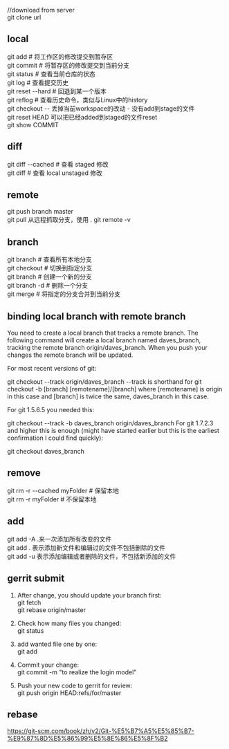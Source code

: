 //download from server  
git clone url

## local  
git add # 将工作区的修改提交到暂存区  
git commit # 将暂存区的修改提交到当前分支  
git status # 查看当前仓库的状态  
git log # 查看提交历史  
git reset --hard # 回退到某一个版本  
git reflog # 查看历史命令，类似与Linux中的history  
git checkout -- <file> 丢掉当前workspace的改动 - 没有add到stage的文件  
git reset HEAD <file>可以把已经added到staged的文件reset  
git show COMMIT
 
## diff 
git diff --cached # 查看 staged 修改     
git diff # 查看 local unstaged 修改    

## remote  
git push branch master  
git pull 从远程抓取分支，使用 . 
git remote -v 

## branch  
git branch # 查看所有本地分支  
git checkout <branch> # 切换到指定分支  
git branch <new-branch> # 创建一个新的分支  
git branch -d <branch> # 删除一个分支  
git merge <branch> # 将指定的分支合并到当前分支  
 
## binding local branch with remote branch

You need to create a local branch that tracks a remote branch. The following command will create a local branch named daves_branch, tracking the remote branch origin/daves_branch. When you push your changes the remote branch will be updated.

For most recent versions of git:

git checkout --track origin/daves_branch
--track is shorthand for git checkout -b [branch] [remotename]/[branch] where [remotename] is origin in this case and [branch] is twice the same, daves_branch in this case.

For git 1.5.6.5 you needed this:

git checkout --track -b daves_branch origin/daves_branch
For git 1.7.2.3 and higher this is enough (might have started earlier but this is the earliest confirmation I could find quickly):

git checkout daves_branch  

## remove  
git rm -r --cached myFolder # 保留本地  
git rm -r myFolder # 不保留本地

## add  
git add -A .来一次添加所有改变的文件  
git add . 表示添加新文件和编辑过的文件不包括删除的文件  
git add -u 表示添加编辑或者删除的文件，不包括新添加的文件  



## gerrit submit

1. After change, you should update your branch first:  
git fetch  
git rebase origin/master  

2. Check how many files you changed:  
git status  

3. add wanted file one by one:  
git add <wanted file>  

4. Commit your change:  
git commit -m "to realize the login model"  

5. Push your new code to gerrit for review:  
git push origin HEAD:refs/for/master  

## rebase  

https://git-scm.com/book/zh/v2/Git-%E5%B7%A5%E5%85%B7-%E9%87%8D%E5%86%99%E5%8E%86%E5%8F%B2
